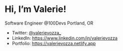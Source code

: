 # Hi, I’m Valerie!

Software Engineer @100Devs
Portland, OR

- Twitter: [@valerievozza_](https://www.twitter.com/valerievozza_)
- LinkedIn: https://www.linkedin.com/in/valerievozza
- Portfolio: https://valerievozza.netlify.app
